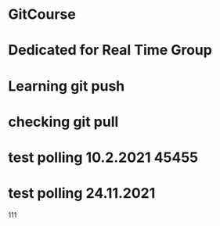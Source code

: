 # GitCourse
# Dedicated for Real Time Group
# Learning git push
# checking git pull
# test polling 10.2.2021 45455
# test polling 24.11.2021   
111
